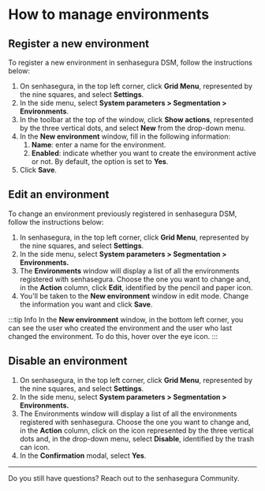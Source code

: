 # How to manage environments

## Register a new environment

To register a new environment in senhasegura DSM, follow the instructions below:

1. On senhasegura, in the top left corner, click **Grid Menu**, represented by the nine squares, and select **Settings**.
2. In the side menu, select **System parameters > Segmentation > Environments**.
3. In the toolbar at the top of the window, click **Show actions**, represented by the three vertical dots, and select **New** from the drop-down menu.
4. In the **New environment** window, fill in the following information:
   1. **Name**: enter a name for the environment.
   2. **Enabled**: indicate whether you want to create the environment active or not. By default, the option is set to **Yes**.
5. Click **Save**.

## Edit an environment

To change an environment previously registered in senhasegura DSM, follow the instructions below:

1. In senhasegura, in the top left corner, click **Grid Menu**, represented by the nine squares, and select **Settings**.
2. In the side menu, select **System parameters > Segmentation > Environments.**
3. The **Environments** window will display a list of all the environments registered with senhasegura. Choose the one you want to change and, in the **Action** column, click **Edit**, identified by the pencil and paper icon.
4. You'll be taken to the **New environment** window in edit mode. Change the information you want and click **Save**.

:::tip Info
In the **New environment** window, in the bottom left corner, you can see the user who created the environment and the user who last changed the environment. To do this, hover over the eye icon.
:::

## Disable an environment

1. On senhasegura, in the top left corner, click **Grid Menu**, represented by the nine squares, and select **Settings**.
2. In the side menu, select **System parameters > Segmentation > Environments.**
3. The Environments window will display a list of all the environments registered with senhasegura. Choose the one you want to change and, in the **Action** column, click on the icon represented by the three vertical dots and, in the drop-down menu, select **Disable**, identified by the trash can icon.
4. In the **Confirmation** modal, select **Yes**.

---

Do you still have questions? Reach out to the senhasegura Community.
